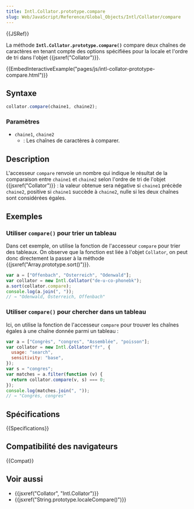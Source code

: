 ```yaml
---
title: Intl.Collator.prototype.compare
slug: Web/JavaScript/Reference/Global_Objects/Intl/Collator/compare
---
```


{{JSRef}}

La méthode **`Intl.Collator.prototype.compare()`** compare deux chaînes de caractères en tenant compte des options spécifiées pour la locale et l'ordre de tri dans l'objet {{jsxref("Collator")}}.

{{EmbedInteractiveExample("pages/js/intl-collator-prototype-compare.html")}}

## Syntaxe

```js
collator.compare(chaine1, chaine2);
```

### Paramètres

- `chaine1`, `chaine2`
  - : Les chaînes de caractères à comparer.

## Description

L'accesseur `compare` renvoie un nombre qui indique le résultat de la comparaison entre `chaine1` et `chaine2` selon l'ordre de tri de l'objet {{jsxref("Collator")}} : la valeur obtenue sera négative si `chaine1` précède `chaine2`, positive si `chaine1` succède à `chaine2`, nulle si les deux chaînes sont considérées égales.

## Exemples

### Utiliser `compare()` pour trier un tableau

Dans cet exemple, on utilise la fonction de l'accesseur `compare` pour trier des tableaux. On observe que la fonction est liée à l'objet `Collator`, on peut donc directement la passer à la méthode {{jsxref("Array.prototype.sort()")}}.

```js
var a = ["Offenbach", "Österreich", "Odenwald"];
var collator = new Intl.Collator("de-u-co-phonebk");
a.sort(collator.compare);
console.log(a.join(", "));
// → "Odenwald, Österreich, Offenbach"
```

### Utiliser `compare()` pour chercher dans un tableau

Ici, on utilise la fonction de l'accesseur `compare` pour trouver les chaînes égales à une chaîne donnée parmi un tableau :

```js
var a = ["Congrès", "congres", "Assemblée", "poisson"];
var collator = new Intl.Collator("fr", {
  usage: "search",
  sensitivity: "base",
});
var s = "congres";
var matches = a.filter(function (v) {
  return collator.compare(v, s) === 0;
});
console.log(matches.join(", "));
// → "Congrès, congres"
```

## Spécifications

{{Specifications}}

## Compatibilité des navigateurs

{{Compat}}

## Voir aussi

- {{jsxref("Collator", "Intl.Collator")}}
- {{jsxref("String.prototype.localeCompare()")}}
